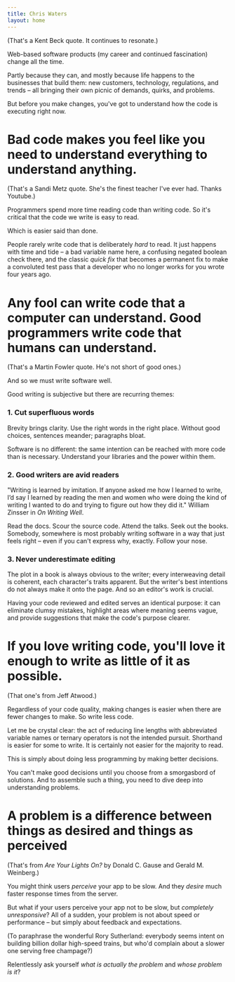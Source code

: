 ```yaml
---
title: Chris Waters
layout: home
---
```


(That's a Kent Beck quote. It continues to resonate.)

Web-based software products (my career and continued fascination) change all the time.

Partly because they can, and mostly because life happens to the businesses that build them: new customers, technology, regulations, and trends – all bringing their own picnic of demands, quirks, and problems.

But before you make changes, you've got to understand how the code is executing right now.

# Bad code makes you feel like you need to understand everything to understand anything.

(That's a Sandi Metz quote. She's the finest teacher I've ever had. Thanks Youtube.)

Programmers spend more time reading code than writing code. So it's critical that the code we write is easy to read.

Which is easier said than done.

People rarely write code that is deliberately _hard_ to read. It just happens with time and tide – a bad variable name here, a confusing negated boolean check there, and the classic _quick fix_ that becomes a permanent fix to make a convoluted test pass that a developer who no longer works for you wrote four years ago.

# Any fool can write code that a computer can understand. Good programmers write code that humans can understand.

(That's a Martin Fowler quote. He's not short of good ones.)

And so we must write software well.

Good writing is subjective but there are recurring themes:

### 1. Cut superfluous words

Brevity brings clarity. Use the right words in the right place. Without good choices, sentences meander; paragraphs bloat.

Software is no different: the same intention can be reached with more code than is necessary. Understand your libraries and the power within them.

### 2. Good writers are avid readers

"Writing is learned by imitation. If anyone asked me how I learned to write, I’d say I learned by reading the men and women who were doing the kind of writing I wanted to do and trying to figure out how they did it." William Zinsser in *On Writing Well*.

Read the docs. Scour the source code. Attend the talks. Seek out the books. Somebody, somewhere is most probably writing software in a way that just feels right – even if you can't express why, exactly. Follow your nose.

### 3. Never underestimate editing

The plot in a book is always obvious to the writer; every interweaving detail is coherent, each character's traits apparent. But the writer's best intentions do not always make it onto the page. And so an editor's work is crucial.

Having your code reviewed and edited serves an identical purpose: it can eliminate clumsy mistakes, highlight areas where meaning seems vague, and provide suggestions that make the code's purpose clearer.

# If you love writing code, you'll love it enough to write as little of it as possible.

(That one's from Jeff Atwood.)

Regardless of your code quality, making changes is easier when there are fewer changes to make. So write less code.

Let me be crystal clear: the act of reducing line lengths with abbreviated variable names or ternary operators is not the intended pursuit. Shorthand is easier for some to write. It is certainly not easier for the majority to read.

This is simply about doing less programming by making better decisions.

You can't make good decisions until you choose from a smorgasbord of solutions. And to assemble such a thing, you need to dive deep into understanding problems.

# A problem is a difference between things as desired and things as perceived

(That's from _Are Your Lights On?_ by Donald C. Gause and Gerald M. Weinberg.)

You might think users _perceive_ your app to be slow. And they _desire_ much faster response times from the server.

But what if your users perceive your app not to be slow, but _completely unresponsive_? All of a sudden, your problem is not about speed or performance – but simply about feedback and expectations.

(To paraphrase the wonderful Rory Sutherland: everybody seems intent on building billion dollar high-speed trains, but who'd complain about a slower one serving free champage?)

Relentlessly ask yourself _what is actually the problem_ and _whose problem is it_?
